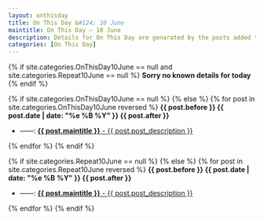 ```yaml
---
layout: onthisday
title: On This Day &#124; 10 June
maintitle: On This Day — 10 June
description: Details for On This Day are genarated by the posts added to the website so the content is subject to changes/updates over time.
categories: [On This Day]
---
```


{% if site.categories.OnThisDay10June == null and site.categories.Repeat10June == null %}
<strong>Sorry no known details for today</strong>
{% endif %}

{% if site.categories.OnThisDay10June == null %}
{% else %}
{% for post in site.categories.OnThisDay10June reversed %}
<strong>{{ post.before }} {{ post.date | date: "%e %B %Y" }} {{ post.after }}</strong>
<ul>
<li> ——: <a href="{{ post.url }}"><strong>{{ post.maintitle }}</strong> - {{ post.post_description }}</a></li>
</ul>
{% endfor %}
{% endif %}

{% if site.categories.Repeat10June == null %}
{% else %}
{% for post in site.categories.Repeat10June reversed %}
<strong>{{ post.before }} {{ post.date | date: "%e %B %Y" }} {{ post.after }}</strong>
<ul>
<li> ——: <a href="{{ post.url }}"><strong>{{ post.maintitle }}</strong> - {{ post.post_description }}</a></li>
</ul>
{% endfor %}
{% endif %}
